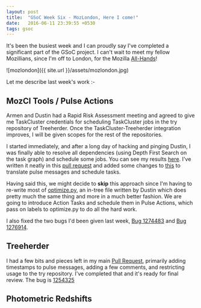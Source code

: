 ```yaml
---
layout: post
title:  "GSoC Week Six - MozLondon, Here I come!"
date:   2016-06-11 23:39:55 +0530
tags: gsoc
---
```

It's been the busiest week and I can proudly say I've completed a significant part of the GSoC project. I can't wait to meet my fellow Mozillians, since I'm off to London, for the Mozilla [All-Hands](https://wiki.mozilla.org/All_Hands)!

![mozlondon]({{ site.url }}/assets/mozlondon.jpg)

Let me describe last week's work :-

## MozCI Tools / Pulse Actions

Armen and Dustin had a Rapid Risk Assessment meeting and agreed to give me TaskCluster credentials for scheduling TaskCluster jobs in the try repository of Treeherder. Once the TaskCluster-Treeherder integration improves, I will be given scopes for the rest of the repositories.

I started immediately, and after a long day of hacking and pinging Dustin, I was finally able to resolve all dependencies (using Depth First Search on the task graph) and schedule some jobs. You can see my results [here](https://treeherder.mozilla.org/#/jobs?repo=try&revision=22e97582654791575c1b2027802ce3e02cc9366d). I've written it neatly in this [pull request](https://github.com/mozilla/mozilla_ci_tools/pull/486) and added some changes to [this](https://github.com/mozilla/pulse_actions/pull/82) to translate pulse messages and schedule tasks.

Having said this, we might decide to **skip** this approach since I'm having to re-write most of [optimize.py](https://dxr.mozilla.org/mozilla-central/source/taskcluster/taskgraph/optimize.py), an in-tree file written by Dustin which does pretty much the same thing and more in a much better fashion. We are going to introduce Action Tasks and schedule them in Pulse Actions, which pass on labels to optimize.py to do all the hard work.

I also fixed the two bugs I'd been given last week, [Bug 1274483](https://bugzilla.mozilla.org/show_bug.cgi?id=1274483) and [Bug 1276914](https://bugzilla.mozilla.org/show_bug.cgi?id=1276914).

## Treeherder

I had a few bits and pieces left in my main [Pull Request](https://github.com/mozilla/treeherder/pull/1490), primarily adding timestamps to pulse messages, adding a few comments, and restricting usage to the try repository. I've completed that and it's ready for final review. The bug is [1254325](https://bugzilla.mozilla.org/show_bug.cgi?id=1254325)

## Photometric Redshifts

